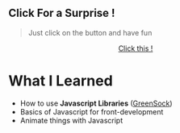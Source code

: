 ## Click For a Surprise !

> Just click on the button and have fun

<p align="center">
  <a href="https://matsew-uwu.github.io/ClickForASurprise/">Click this !</a>
</p>

# What I Learned

- How to use **Javascript Libraries** ([GreenSock](https://greensock.com/))
- Basics of Javascript for front-development
- Animate things with Javascript
